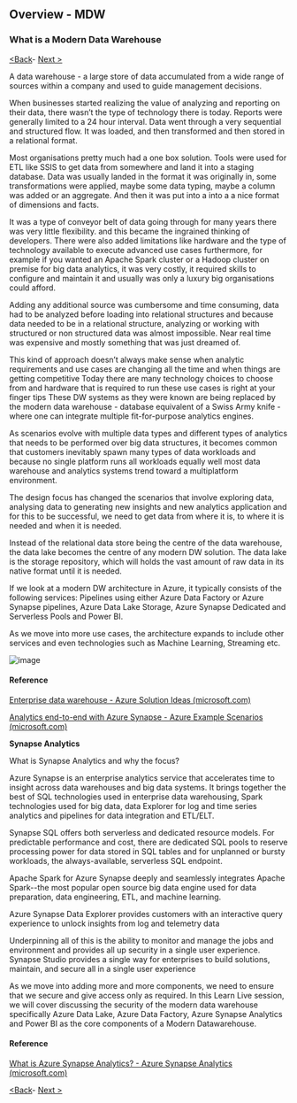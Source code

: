 ## Overview - MDW

### What is a Modern Data Warehouse

[<Back](https://github.com/LiliamLeme/FTALive-Sessions_Synapse_SQL/blob/main/content/data/ModernDatawarehouse-Security/Agenda.md)\- [Next >](https://github.com/LiliamLeme/FTALive-Sessions_Synapse_SQL/blob/main/content/data/ModernDatawarehouse-Security/ADLS%20Security.md)


A data warehouse - a large store of data accumulated from a wide range of sources within a company and used to guide management decisions.

When businesses started realizing the value of analyzing and reporting on their data,  there wasn’t the type of technology there is today.  Reports were generally limited to a 24 hour interval.  Data went through a very sequential and structured flow.  It was loaded, and then transformed and then stored in a relational format. 

Most organisations pretty much had a one box solution. Tools were used for ETL like SSIS to get data from somewhere and land it into a staging database. Data was usually landed in the format it was originally in, some transformations were applied, maybe some data typing, maybe a column was added or an aggregate.  And then it was put into a into a a nice format of dimensions and facts.

It was a type of conveyor belt of data going through for many years there was very little flexibility. and this became the ingrained thinking of developers. There were also added limitations like hardware and the type of technology available to execute advanced use cases furthermore, for example if you wanted an Apache Spark cluster or a Hadoop cluster on premise for big data analytics, it was very costly, it required skills to configure and maintain it and usually was only a luxury big organisations could afford. 

Adding any additional source was cumbersome and time consuming, data had to be analyzed before loading into relational structures and because data needed to be in a relational structure, analyzing or working with structured or non structured data was almost impossible. Near real time was expensive and mostly something that was just dreamed of. 

This kind of approach doesn’t always make sense when analytic requirements and use cases are changing all the time and when things are getting competitive
Today there are many technology choices to choose from and hardware that is required to run these use cases is right at your finger tips 
These DW systems as they were known are being replaced by the modern data warehouse - database equivalent of a Swiss Army knife - where one can integrate multiple fit-for-purpose analytics engines. 

As scenarios evolve with multiple data types and different types of analytics that needs to be performed over big data structures,  it becomes common that customers inevitably spawn many types of data workloads and because no single platform runs all workloads equally well most data warehouse and analytics systems trend toward a multiplatform environment. 

The design focus has changed the scenarios that involve exploring data, analysing data to generating new insights and new analytics application and for this to be successful, we need to get data from where it is, to where it is needed and when it is needed.

Instead of the relational data store being the centre of the data warehouse, the data lake becomes the centre of any modern DW solution. 
The data lake is the storage repository, which will holds the vast amount of raw data in its native format until it is needed.

If we look at a modern DW architecture in Azure, it typically consists of the following services:
Pipelines using either Azure Data Factory or Azure Synapse pipelines, Azure Data Lake Storage, Azure Synapse Dedicated and Serverless Pools and Power BI. 

As we move into more use cases,  the architecture expands to include other services and even technologies such as Machine Learning, Streaming etc.

![image](https://user-images.githubusercontent.com/24648322/213684800-447f4713-0b48-4128-9ac8-d7ee81d0563a.png)


#### Reference

[Enterprise data warehouse - Azure Solution Ideas (microsoft.com)](https://learn.microsoft.com/en-us/azure/architecture/solution-ideas/articles/enterprise-data-warehouse#architecture)

[Analytics end-to-end with Azure Synapse - Azure Example Scenarios (microsoft.com)](https://docs.microsoft.com/en-us/azure/architecture/example-scenario/dataplate2e/data-platform-end-to-end?tabs=portal)

**Synapse Analytics**

What is Synapse Analytics and why the focus?

Azure Synapse is an enterprise analytics service that accelerates time to insight across data warehouses and big data systems. It brings together the best of SQL technologies used in enterprise data warehousing, Spark technologies used for big data, data Explorer for log and time series analytics and pipelines for data integration and ETL/ELT.

Synapse SQL offers both serverless and dedicated resource models. 
For predictable performance and cost, there are dedicated SQL pools to reserve processing power for data stored in SQL tables and for unplanned or bursty workloads, the always-available, serverless SQL endpoint.

Apache Spark for Azure Synapse deeply and seamlessly integrates Apache Spark--the most popular open source big data engine used for data preparation, data engineering, ETL, and machine learning.

Azure Synapse Data Explorer provides customers with an interactive query experience to unlock insights from log and telemetry data

Underpinning all of this is the ability to monitor and manage the jobs and environment and provides all up security in a single user experience. 
Synapse Studio provides a single way for enterprises to build solutions, maintain, and secure all in a single user experience

As we move into adding more and more components, we need to ensure that we secure and give access only as required.
In this Learn Live session, we will cover discussing the security of the modern data warehouse specifically Azure Data Lake,  Azure Data Factory, Azure Synapse Analytics and Power BI as the core components of a Modern Datawarehouse.

#### Reference

[What is Azure Synapse Analytics? - Azure Synapse Analytics (microsoft.com)](https://learn.microsoft.com/en-us/azure/synapse-analytics/overview-what-is)

[<Back](https://github.com/LiliamLeme/FTALive-Sessions_Synapse_SQL/blob/main/content/data/ModernDatawarehouse-Security/Agenda.md)\- [Next >](https://github.com/LiliamLeme/FTALive-Sessions_Synapse_SQL/blob/main/content/data/ModernDatawarehouse-Security/Overall_security_considerations.md)
